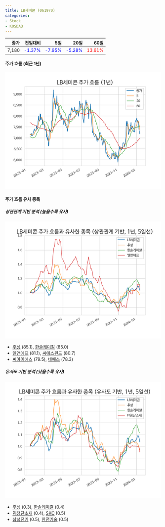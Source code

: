 ```yaml
---
title: LB세미콘 (061970)
categories:
- Stock
- KOSDAQ
---
```


|종가|전일대비|5일|20일|60일|
|---:|-------:|--:|---:|---:|
|7,180|<span style="color: blue">-1.37%</span>|<span style="color: blue">-7.95%</span>|<span style="color: blue">-5.28%</span>|<span style="color: red">13.61%</span>|

<!-- more -->


#### 주가 흐름 (최근 1년)
![061970](/assets/images/stock/061970.png)


#### 주가 흐름 유사 종목


##### 상관관계 기반 분석 (높을수록 유사)
![061970](/assets/images/stock/061970_corr.png)
- [후성](/093370/) (85.1), [한솔케미칼](/014680/) (85.0)
- [엘앤에프](/066970/) (81.1), [씨에스윈드](/112610/) (80.7)
- [씨아이에스](/222080/) (79.5), [네패스](/033640/) (78.3)


##### 유사도 기반 분석 (낮을수록 유사)	
![061970](/assets/images/stock/061970_sim.png)
- [후성](/093370/) (0.3), [한솔케미칼](/014680/) (0.4)
- [PI첨단소재](/178920/) (0.4), [SKC](/011790/) (0.5)
- [삼성전기](/009150/) (0.5), [한전기술](/052690/) (0.5)